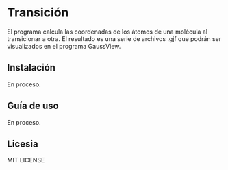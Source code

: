 # Transición
El programa calcula las coordenadas de los átomos de una molécula al transicionar a otra. El resultado es una serie de archivos .gjf que podrán ser visualizados en el programa GaussView.

## Instalación
En proceso.

## Guía de uso
En proceso.

## Licesia
MIT LICENSE
